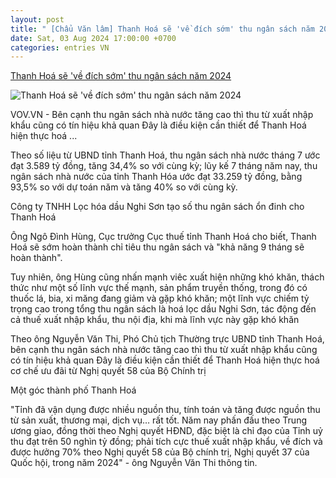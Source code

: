 ```yaml
---
layout: post
title: " [Chẩu Văn lâm] Thanh Hoá sẽ 'về đích sớm' thu ngân sách năm 2024"
date: Sat, 03 Aug 2024 17:00:00 +0700
categories: entries VN
---
```

[Thanh Hoá sẽ 'về đích sớm' thu ngân sách năm 2024](https://vov.vn/chinh-tri/ong-chau-van-lam-bi-thu-tuyen-quang-thoi-tham-gia-ban-chap-hanh-tw-khoa-xiii-post1112062.vov)

![Thanh Hoá sẽ 'về đích sớm' thu ngân sách năm 2024](https://vov-media.emitech.vn/sites/default/files/styles/og_image/public/2024-08/cong_ty_tnhh_loc_hoa_dau_nghi_son_tao_so_thu_ngan_sach_on_dinh_cho_thanh_hoa.jpg?v=1722690850)

VOV.VN - Bên cạnh thu ngân sách nhà nước tăng cao thì thu từ xuất nhập khẩu cũng có tín hiệu khả quan Đây là điều kiện cần thiết để Thanh Hoá hiện thực hoá ...

Theo số liệu từ UBND tỉnh Thanh Hoá, thu ngân sách nhà nước tháng 7 ước đạt 3.589 tỷ đồng, tăng 34,4% so với cùng kỳ; lũy kế 7 tháng năm nay, thu ngân sách nhà nước của tỉnh Thanh Hóa ước đạt 33.259 tỷ đồng, bằng 93,5% so với dự toán năm và tăng 40% so với cùng kỳ.

Công ty TNHH Lọc hóa dầu Nghi Sơn tạo số thu ngân sách ổn đinh cho Thanh Hoá

Ông Ngô Đình Hùng, Cục trưởng Cục thuế tỉnh Thanh Hoá cho biết, Thanh Hoá sẽ sớm hoàn thành chỉ tiêu thu ngân sách và "khả năng 9 tháng sẽ hoàn thành".

Tuy nhiên, ông Hùng cũng nhấn mạnh viêc xuất hiện những khó khăn, thách thức như một số lĩnh vực thế mạnh, sản phẩm truyền thống, trong đó có thuốc lá, bia, xi măng đang giảm và gặp khó khăn; một lĩnh vực chiếm tỷ trọng cao trong tổng thu ngân sách là hoá lọc dầu Nghi Sơn, tác động đến cả thuế xuất nhập khẩu, thu nội địa, khi mà lĩnh vực này gặp khó khăn

Theo ông Nguyễn Văn Thi, Phó Chủ tịch Thường trực UBND tỉnh Thanh Hoá, bên cạnh thu ngân sách nhà nước tăng cao thì thu từ xuất nhập khẩu cũng có tín hiệu khả quan Đây là điều kiện cần thiết để Thanh Hoá hiện thực hoá cơ chế ưu đãi từ Nghị quyết 58 của Bộ Chính trị

Một góc thành phố Thanh Hoá

"Tỉnh đã vận dụng được nhiều nguồn thu, tính toán và tăng được nguồn thu từ sản xuất, thương mại, dịch vụ… rất tốt. Năm nay phấn đấu theo Trung ương giao, đồng thời theo Nghị quyết HĐND, đặc biệt là chỉ đạo của Tỉnh uỷ thu đạt trên 50 nghìn tỷ đồng; phải tích cực thuế xuất nhập khẩu, về đích và được hưởng 70% theo Nghị quyết 58 của Bộ chính trị, Nghị quyết 37 của Quốc hội, trong năm 2024" - ông Nguyễn Văn Thi thông tin.

